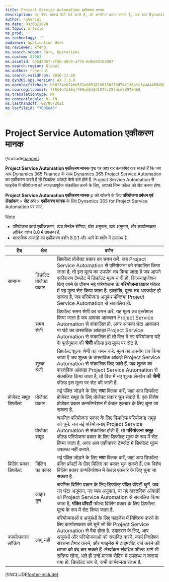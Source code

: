 ```yaml
---
title: Project Service Automation एकीकरण मानक
description: यह विषय आंकड़े कैसे दर्ज करते हैं, को कन्फीगर करना बताता है, जब आप Dynamics 365 Finance के साथ Microsoft Dynamics 365 for Project Service Automation का एकीकरण करते हैं.
author: ruhercul
ms.date: 03/03/2020
ms.topic: article
ms.prod: ''
ms.technology: ''
audience: Application User
ms.reviewer: kfend
ms.search.scope: Core, Operations
ms.custom: 87983
ms.assetid: b454ad57-2fd6-46c9-a77e-646de4153067
ms.search.region: Global
ms.author: ruhercul
ms.search.validFrom: 2016-11-28
ms.dyn365.ops.version: AX 7.3.0
ms.openlocfilehash: b58f34cb74be531a98518100158f39d74f136afc34444468d666cd4e9394af6f
ms.sourcegitcommit: 7f8d1e7a16af769adb43d1877c28fdce53975db8
ms.translationtype: MT
ms.contentlocale: hi-IN
ms.lasthandoff: 08/06/2021
ms.locfileid: "7005843"
---
```

# <a name="project-service-automation-integration-parameters"></a>Project Service Automation एकीकरण मानक

[!include[banner](../includes/banner.md)]

**Project Service Automation एकीकरण मानक** पृष्ठ पर आप यह कन्फीगर कर सकते हैं कि जब आप Dynamics 365 Finance के साथ Dynamics 365 Project Service Automation का एकीकरण करते हैं तो डिफॉल्ट आंकड़े कैसे दर्ज होते हैं. Project Service Automation से फाइनेंस में परियोजना को सफलतापूर्वक संकालित करने के लिए, आपको निम्न फील्ड को सेट करना होगा.

**Project Service Automation एकीकरण मानक** p को खोलने के लिए **परियोजना प्रबंधन एवं लेखांकन** \> **सेट अप** \> **एकीकरण मानक** के लिए Dynamics 365 for Project Service Automation पर जाएं. 

> [!NOTE]
> - परियोजना कार्य एकीककरण, व्यय लेनदेन श्रेणियां, घंटा अनुमान, व्यय अनुमान, और कार्यात्मकता लॉकिंग वर्शन 8.0 में उपलब्ध है.
> - वास्तविक आंकड़ों का एकीकरण वर्शन 8.0.1 और आगे के वर्शन में उपलब्ध है.


| टैब                    | क्षेत्र                | वर्णन |
|------------------------|----------------------|-------------|
| सामान्य                | डिफ़ॉल्ट प्रोजेक्‍ट प्रकार | डिफ़ॉल्ट प्रोजेक्ट प्रकार का चयन करें. जब Project Service Automation से परियोजना को संकालित किया जाता है, तो इस मूल्य का उपयोग तब किया जाता है जब आपने एकीकरण टेम्प्लेट में डिफ़ॉल्ट मूल्य न दी हो. सिंक्रनाइज़ेशन किए जाने के दौरान नई परियोजना के **परियोजना प्रकार** फील्ड में यह मूल्य सेट किया जाता है. हालांकि, मूल्य तब अपजडेट हो सकता है, जब परियोजना अनुबंध पंक्तियां Project Service Automation से संकालित हों. |
|                        | समय श्रेणी        | डिफ़ॉल्ट समय श्रेणी का चयन करें. यह मूल्य तब इस्तेमाल किया जाता है जब आपका आकलन Project Service Automation से संकालित हो. अगर आपका घंटा आकलन या घंटे का वास्तविक आंकड़ा Project Service Automation से संकालित हो तो वित्त में नए परियोजना घंटे के पूर्वानुमान की **श्रेणी** फील्ड इस मूल्य पर सेट है. |
|                        | शुल्क श्रेणी         | डिफ़ॉल्ट शुल्क श्रेणी का चयन करें. मूल्य का उपयोग तब किया जाता है जब शुल्क के वास्तविक आंकड़े Project Service Automation से संकालित किए जाते हैं. जब शुल्क का वास्तविक आंकड़ा Project Service Automation से संकालित किया जाता है, तो वित्त में नए शुल्क लेनदेन की **श्रेणी** फील्ड इस मूल्य पर सेट की जाती है. |
| प्रोजेक्ट समूह डिफ़ॉल्ट | प्रोजेक्ट प्रकार         | नई पंक्ति जोड़ने के लिए **नया** क्लिक करें, जहां आप डिफॉल्ट प्रोजेक्ट समूह के लिए प्रोजेक्ट प्रकार चुन सकते हैं. एक विशेष प्रोजेक्ट प्रकार कन्फीगरेशन में केवल एकबार के लिए चुना जा सकता है. |
|                        | प्रोजेक्ट समूह        | चयनित परियोजना प्रकार के लिए डिफॉल्ड परियोजना समूह को चुनें. जब नई परियोजनाएं Project Service Automation से संकालित होती हैं, तो **परियोजना समूह** फील्ड परियोजना प्रकार के लिए डिफॉल्ट मूल्य के रूप में सेट किया जाता है, अगर आप एकीकरण टेम्प्लेट में डिफॉल्ट मूल्य उपलब्ध नहीं कराते. |
| बिलिंग प्रकार डिफ़ॉल्ट  | बिलिंग का प्रकार         | नई पंक्ति जोड़ने के लिए **नया** क्लिक करें, जहां आप डिफॉल्ट पंक्ति प्रॉपर्टी के लिए बिलिंग का प्रकार चुन सकते हैं. एक विशेष बिलिंग प्रकार कन्फीगरेशन में केवल एकबार के लिए चुना जा सकता है. |
|                        | लाइन गुण        | चयनित बिलिंग प्रकार के लिए डिफॉल्ट पंक्ति प्रॉपर्टी चुनें. जब नए घंटा अनुमान, नए व्यय अनुमान, या नए वास्तविक आंकड़ों को Project Service Automation से संकालित किया जाता है, **पंक्ति प्रॉपर्टी** फील्ड बिलिंग प्रकार के लिए डिफॉल्ट मूल्य के रूप में सेट किया जाता है. |
| कार्यात्मकता लॉकिंग  | लागू नहीं       | परियोजनाओं व अनुबंधों के लिए फाइनेंस में निष्क्रिय करने के लिए कार्यात्मकता को चुनें जो कि Project Service Automation से पैदा होता है. उदाहरण के लिए, आप अनुबंधों और परियोजनाओं को संपादित करने, कार्य विश्लेषण संरचना तैयार करने, और फाइनेंस में टाइमशीट दर्ज करने की क्षमता को बंद कर सकते हैं. लेखांकन संबंधित फील्ड आगे भी सक्रिय रहेगा, भले ही उन्हें मानक सेटिंग में उपलब्ध न कराया गया हो. डिफ़ॉल्ट रूप से, सभी कार्यक्षमता सक्षम है. |


[!INCLUDE[footer-include](../includes/footer-banner.md)]